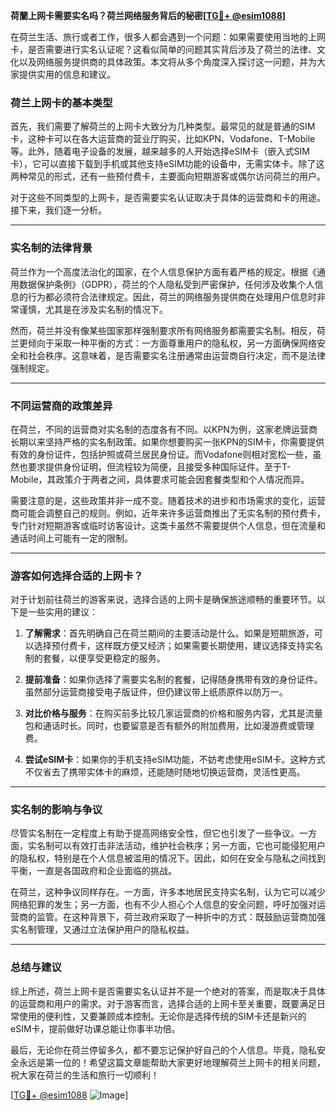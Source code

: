 **荷蘭上网卡需要实名吗？荷兰网络服务背后的秘密[[TG💪+ @esim1088](https://t.me/s/esim1088)]**

在荷兰生活、旅行或者工作，很多人都会遇到一个问题：如果需要使用当地的上网卡，是否需要进行实名认证呢？这看似简单的问题其实背后涉及了荷兰的法律、文化以及网络服务提供商的具体政策。本文将从多个角度深入探讨这一问题，并为大家提供实用的信息和建议。

### 荷兰上网卡的基本类型

首先，我们需要了解荷兰的上网卡大致分为几种类型。最常见的就是普通的SIM卡，这种卡可以在各大运营商的营业厅购买，比如KPN、Vodafone、T-Mobile等。此外，随着电子设备的发展，越来越多的人开始选择eSIM卡（嵌入式SIM卡），它可以直接下载到手机或其他支持eSIM功能的设备中，无需实体卡。除了这两种常见的形式，还有一些预付费卡，主要面向短期游客或偶尔访问荷兰的用户。

对于这些不同类型的上网卡，是否需要实名认证取决于具体的运营商和卡的用途。接下来，我们逐一分析。

---

### 实名制的法律背景

荷兰作为一个高度法治化的国家，在个人信息保护方面有着严格的规定。根据《通用数据保护条例》（GDPR），荷兰的个人隐私受到严密保护，任何涉及收集个人信息的行为都必须符合法律规定。因此，荷兰的网络服务提供商在处理用户信息时非常谨慎，尤其是在涉及实名制的情况下。

然而，荷兰并没有像某些国家那样强制要求所有网络服务都需要实名制。相反，荷兰更倾向于采取一种平衡的方式：一方面尊重用户的隐私权，另一方面确保网络安全和社会秩序。这意味着，是否需要实名注册通常由运营商自行决定，而不是法律强制规定。

---

### 不同运营商的政策差异

在荷兰，不同的运营商对实名制的态度各有不同。以KPN为例，这家老牌运营商长期以来坚持严格的实名制政策。如果你想要购买一张KPN的SIM卡，你需要提供有效的身份证件，包括护照或荷兰居民身份证。而Vodafone则相对宽松一些，虽然也要求提供身份证明，但流程较为简便，且接受多种国际证件。至于T-Mobile，其政策介于两者之间，具体要求可能会因套餐类型和个人情况而异。

需要注意的是，这些政策并非一成不变。随着技术的进步和市场需求的变化，运营商可能会调整自己的规则。例如，近年来许多运营商推出了无实名制的预付费卡，专门针对短期游客或临时访客设计。这类卡虽然不需要提供个人信息，但在流量和通话时间上可能有一定的限制。

---

### 游客如何选择合适的上网卡？

对于计划前往荷兰的游客来说，选择合适的上网卡是确保旅途顺畅的重要环节。以下是一些实用的建议：

1. **了解需求**：首先明确自己在荷兰期间的主要活动是什么。如果是短期旅游，可以选择预付费卡，这样既方便又经济；如果需要长期使用，建议选择支持实名制的套餐，以便享受更稳定的服务。
   
2. **提前准备**：如果你选择了需要实名制的套餐，记得随身携带有效的身份证件。虽然部分运营商接受电子版证件，但仍建议带上纸质原件以防万一。

3. **对比价格与服务**：在购买前多比较几家运营商的价格和服务内容，尤其是流量包和通话时长。同时，也要留意是否有额外的附加费用，比如漫游费或管理费。

4. **尝试eSIM卡**：如果你的手机支持eSIM功能，不妨考虑使用eSIM卡。这种方式不仅省去了携带实体卡的麻烦，还能随时随地切换运营商，灵活性更高。

---

### 实名制的影响与争议

尽管实名制在一定程度上有助于提高网络安全性，但它也引发了一些争议。一方面，实名制可以有效打击非法活动，维护社会秩序；另一方面，它也可能侵犯用户的隐私权，特别是在个人信息被滥用的情况下。因此，如何在安全与隐私之间找到平衡，一直是各国政府和企业面临的挑战。

在荷兰，这种争议同样存在。一方面，许多本地居民支持实名制，认为它可以减少网络犯罪的发生；另一方面，也有不少人担心个人信息的安全问题，呼吁加强对运营商的监管。在这种背景下，荷兰政府采取了一种折中的方式：既鼓励运营商加强实名制管理，又通过立法保护用户的隐私权益。

---

### 总结与建议

综上所述，荷兰上网卡是否需要实名认证并不是一个绝对的答案，而是取决于具体的运营商和用户的需求。对于游客而言，选择合适的上网卡至关重要，既要满足日常使用的便利性，又要兼顾成本控制。无论你是选择传统的SIM卡还是新兴的eSIM卡，提前做好功课总能让你事半功倍。

最后，无论你在荷兰停留多久，都不要忘记保护好自己的个人信息。毕竟，隐私安全永远是第一位的！希望这篇文章能帮助大家更好地理解荷兰上网卡的相关问题，祝大家在荷兰的生活和旅行一切顺利！

[[TG💪+ @esim1088](https://t.me/s/esim1088) ![Image](https://i.postimg.cc/4NQfJmqS/Snipaste-2025-05-13-00-14-12.png)]